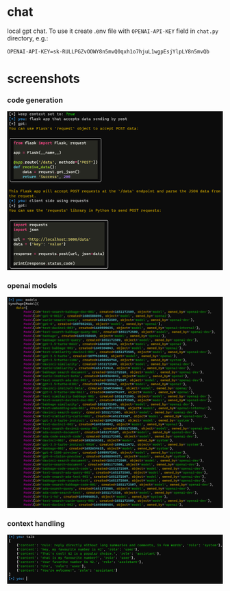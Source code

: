 # chat
local gpt chat. To use it create .env file with `OPENAI-API-KEY` field in `chat.py` directory, e.g.:
```
OPENAI-API-KEY=sk-RULLPGZvOOWY8n5mvQ0qxh1o7hjuL1wgpEsjYlpLY8n5mvQb
```

# screenshots

### code generation
![image](images/code.png)

### openai models
![image](images/models.png)

### context handling
![image](images/context.png)

